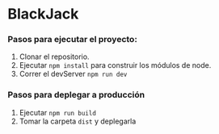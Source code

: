 # BlackJack

### Pasos para ejecutar el proyecto:

1. Clonar el repositorio.
1. Ejecutar ```npm install``` para construir los módulos de node.
1. Correr el devServer ```npm run dev```

###  Pasos para deplegar a producción

1. Ejecutar ```npm run build```
1. Tomar la carpeta ```dist``` y deplegarla

